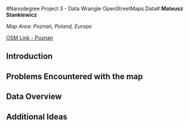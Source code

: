 #Nanodegree Project 3 - Data Wrangle OpenStreetMaps Data#
**Mateusz Stankiewicz**

*Map Area: Poznań, Poland, Europe*

[OSM Link - Poznan](https://www.openstreetmap.org/relation/165941#map=12/52.4079/16.9495)

## Introduction ##

## Problems Encountered with the map ##

## Data Overview ##

## Additional Ideas ##